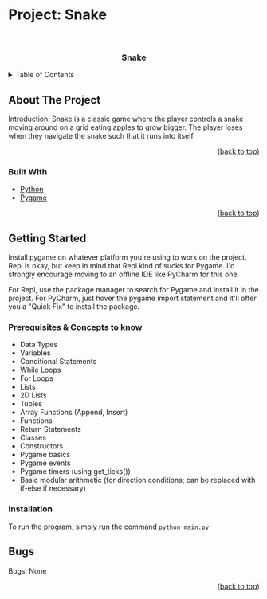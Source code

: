 # Project: Snake


<br />
<h3 align="center">Snake</h3>

</div>



<!-- TABLE OF CONTENTS -->
<details>
  <summary>Table of Contents</summary>
  <ol>
    <li>
      <a href="#about-the-project">About The Project</a>
      <ul>
        <li><a href="#built-with">Built With</a></li>
      </ul>
    </li>
    <li>
      <a href="#getting-started">Getting Started</a>
      <ul>
        <li><a href="#prerequisites">Prerequisites</a></li>
        <li><a href="#installation">Installation</a></li>
      </ul>
    </li>
    <li><a href="#bugs">Bugs</a></li>
  </ol>
</details>



<!-- ABOUT THE PROJECT -->
## About The Project

Introduction: Snake is a classic game where the player controls a snake moving around on a grid eating apples to grow bigger. The player loses when they navigate the snake such that it runs into itself.
<p align="right">(<a href="#top">back to top</a>)</p>



### Built With

* [Python](https://www.python.org/)
* [Pygame](https://www.pygame.org/wiki/about)

<p align="right">(<a href="#top">back to top</a>)</p>



<!-- GETTING STARTED -->
## Getting Started
Install pygame on whatever platform you're using to work on the project.
Repl is okay, but keep in mind that Repl kind of sucks for Pygame. I'd
strongly encourage moving to an offline IDE like PyCharm for this one.

For Repl, use the package manager to search for Pygame and install it in the project.
For PyCharm, just hover the pygame import statement and it'll offer you a "Quick Fix" to install the package.

### Prerequisites & Concepts to know

 - Data Types
 - Variables
 - Conditional Statements
 - While Loops
 - For Loops
 - Lists
 - 2D Lists
 - Tuples
 - Array Functions (Append, Insert)
 - Functions
 - Return Statements
 - Classes
 - Constructors
 - Pygame basics
 - Pygame events
 - Pygame timers (using get_ticks())
 - Basic modular arithmetic (for direction conditions; can be replaced with if-else if necessary)

### Installation
To run the program, simply run the command `python main.py`


## Bugs
Bugs: None

<p align="right">(<a href="#top">back to top</a>)</p>
